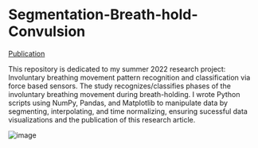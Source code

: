 # Segmentation-Breath-hold-Convulsion
[Publication](https://www.mdpi.com/2673-7078/2/4/41)

This repository is dedicated to my summer 2022 research project: Involuntary breathing movement pattern recognition and
classification via force based sensors. The study recognizes/classifies phases of the involuntary breathing movement during breath-holding. I wrote Python scripts using NumPy, Pandas, and Matplotlib to manipulate data by segmenting, interpolating, and time normalizing, ensuring sucessful data visualizations and the publication of this research article.

![image](https://github.com/Dxsonu7/Segmentation-Breath-hold-Convulsion/assets/87947158/e7bd6f03-ef85-43e0-8828-82920f1082d3)

